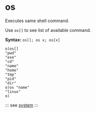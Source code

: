 # os

Executes same shell command.

Use `os[]` to see list of available command.


**Syntax:** ```os[]; os x; os[x]```


```o
o)os[]
"pwd"
"exe"
"cd"
"name"
"home"
"tmp"
"pid"
"dir"
o)os "name"
"linux"
o)
```

::: see
[system](/verbs/system/system.md)
:::